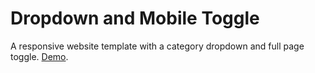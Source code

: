 # Dropdown and Mobile Toggle
A responsive website template with a category dropdown and full page toggle.  [Demo](http://codepen.io/corynorris/full/eJKZbX/).
